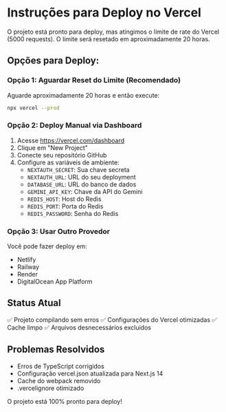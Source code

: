 # Instruções para Deploy no Vercel

O projeto está pronto para deploy, mas atingimos o limite de rate do Vercel (5000 requests). O limite será resetado em aproximadamente 20 horas.

## Opções para Deploy:

### Opção 1: Aguardar Reset do Limite (Recomendado)
Aguarde aproximadamente 20 horas e então execute:
```bash
npx vercel --prod
```

### Opção 2: Deploy Manual via Dashboard
1. Acesse https://vercel.com/dashboard
2. Clique em "New Project"
3. Conecte seu repositório GitHub
4. Configure as variáveis de ambiente:
   - `NEXTAUTH_SECRET`: Sua chave secreta
   - `NEXTAUTH_URL`: URL do seu deployment
   - `DATABASE_URL`: URL do banco de dados
   - `GEMINI_API_KEY`: Chave da API do Gemini
   - `REDIS_HOST`: Host do Redis
   - `REDIS_PORT`: Porta do Redis
   - `REDIS_PASSWORD`: Senha do Redis

### Opção 3: Usar Outro Provedor
Você pode fazer deploy em:
- Netlify
- Railway
- Render
- DigitalOcean App Platform

## Status Atual
✅ Projeto compilando sem erros
✅ Configurações do Vercel otimizadas
✅ Cache limpo
✅ Arquivos desnecessários excluídos

## Problemas Resolvidos
- Erros de TypeScript corrigidos
- Configuração vercel.json atualizada para Next.js 14
- Cache do webpack removido
- .vercelignore otimizado

O projeto está 100% pronto para deploy!